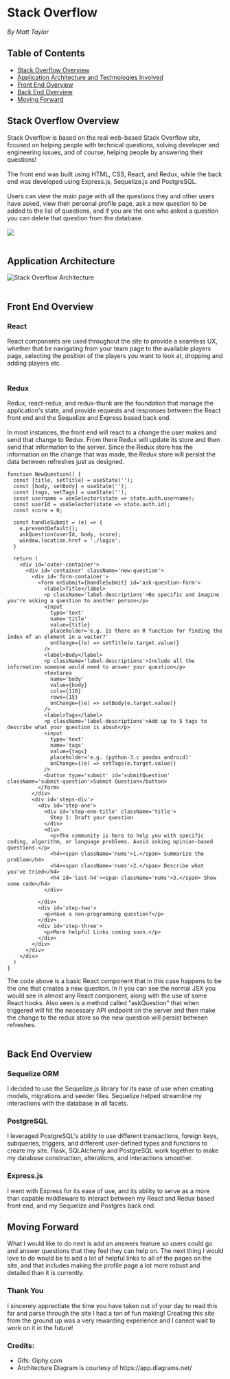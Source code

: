 # Stack Overflow
*By Matt Taylor*
## Table of Contents 
- [Stack Overflow Overview](#stack-overflow-overview)
- [Application Architecture and Technologies Involved](#application-architecture)
- [Front End Overview](#front-end-overview)
- [Back End Overview](#back-end-overview)
- [Moving Forward](#moving-forward)
## Stack Overflow Overview
Stack Overflow is based on the real web-based Stack Overflow site, focused on helping people with technical questions, solving developer and engineering issues, and of course, helping people by answering their questions!
</br>
</br>
The front end was built using HTML, CSS, React, and Redux, while the back end was developed using Express.js, Sequelize.js and PostgreSQL.
</br>
</br>
Users can view the main page with all the questions they and other users have asked, view their personal profile page, ask a new question to be added to the list of questions, and if you are the one who asked a question you can delete that question from the database.
</br>
</br>
![](https://media.giphy.com/media/HO9eBBnB6yCF0nhJnY/giphy.gif)
</br>
</br>
## Application Architecture
![Stack Overflow Architecture](https://raw.githubusercontent.com/MatthewTaylor9758/Stack-Overflow-Clone/master/client/src/images/Stack%20Overflow%20Architecture.png)
</br>
</br>
## Front End Overview
### React
React components are used throughout the site to provide a seamless UX, whether that be navigating from your team page to the available players page, selecting the position of the players you want to look at, dropping and adding players etc.</br>
</br>
### Redux
Redux, react-redux, and redux-thunk are the foundation that manage the application's state, and provide requests and responses between the React front end and the Sequelize and Express based back end.
</br>
</br>
In most instances, the front end will react to a change the user makes and send that change to Redux. From there Redux will update its store and then send that information to the server. Since the Redux store has the information on the change that was made, the Redux store will persist the data between refreshes just as designed.
</br>
```
function NewQuestion() {
  const [title, setTitle] = useState('');
  const [body, setBody] = useState('');
  const [tags, setTags] = useState('');
  const username = useSelector(state => state.auth.username);
  const userId = useSelector(state => state.auth.id);
  const score = 0;

  const handleSubmit = (e) => {
    e.preventDefault();
    askQuestion(userId, body, score);
    window.location.href = './login'; 
  }

  return (
    <div id='outer-container'>
      <div id='container' className='new-question'>
        <div id='form-container'>
          <form onSubmit={handleSubmit} id='ask-question-form'>
            <label>Title</label>
            <p className='label-descriptions'>Be specific and imagine you're asking a question to another person</p>
            <input
              type='text'
              name='title'
              value={title}
              placeholder='e.g. Is there an R function for finding the index of an element in a vector?'
              onChange={(e) => setTitle(e.target.value)}
            />
            <label>Body</label>
            <p className='label-descriptions'>Include all the information someone would need to answer your question</p>
            <textarea
              name='body'
              value={body}
              cols={110}
              rows={15}
              onChange={(e) => setBody(e.target.value)}
            />
            <label>Tags</label>
            <p className='label-descriptions'>Add up to 5 tags to describe what your question is about</p>
            <input
              type='text'
              name='tags'
              value={tags}
              placeholder='e.g. (python-3.c pandas android)'
              onChange={(e) => setTags(e.target.value)}
            />
            <button type='submit' id='submitQuestion' className='submit-question'>Submit Question</button>
          </form>
        </div>
        <div id='steps-div'>
          <div id='step-one'>
            <div id='step-one-title' className='title'>
              Step 1: Draft your question
            </div>
            <div>
              <p>The community is here to help you with specific coding, algorithm, or language problems. Avoid asking opinion-based questions.</p>
              <h4><span className='nums'>1.</span> Summarize the problem</h4>
              <h4><span className='nums'>2.</span> Describe what you've tried</h4>
              <h4 id='last-h4'><span className='nums'>3.</span> Show some code</h4>
            </div>

          </div>
          <div id='step-two'>
            <p>Have a non-programming question?</p>
          </div>
          <div id='step-three'>
            <p>More helpful Links coming soon.</p>
          </div>
        </div>
      </div>
    </div>
  )
}
```
The code above is a basic React component that in this case happens to be the one that creates a new question. In it you can see the normal JSX you would see in almost any React component, along with the use of some React hooks. Also seen is a method called "askQuestion" that when triggered will hit the necessary API endpoint on the server and then make the change to the redux store so the new question will persist between refreshes.
</br>
</br>
## Back End Overview
### Sequelize ORM
I decided to use the Sequelize.js library for its ease of use when creating models, migrations and seeder files. Sequelize helped streamline my interactions with the database in all facets.
</br>
### PostgreSQL
I leveraged PostgreSQL's ability to use different transactions, foreign keys, subqueries, triggers, and different user-defined types and functions to create my site. Flask, SQLAlchemy and PostgreSQL work together to make my database construction, alterations, and interactions smoother.
</br>
### Express.js
I went with Express for its ease of use, and its ability to serve as a more than capable middleware to interact between my React and Redux based front end, and my Sequelize and Postgres back end.
</br>
## Moving Forward
What I would like to do next is add an answers feature so users could go and answer questions that they feel they can help on. The next thing I would love to do would be to add a lot of helpful links to all of the pages on the site, and that includes making the profile page a lot more robust and detailed than it is currently.

### Thank You

I sincerely apprectiate the time you have taken out of your day to read this far and parse through the site I had a ton of fun making! Creating this site from the ground up was a very rewarding experience and I cannot wait to work on it in the future!

### Credits:

<ul>
  <li>Gifs: Giphy.com</li>
  <li>Architecture Diagram is courtesy of https://app.diagrams.net/</li> 
</ul>
